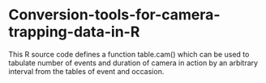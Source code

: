 # Conversion-tools-for-camera-trapping-data-in-R
This R source code defines a function table.cam() which can be used to tabulate number of events and duration of camera in action by an arbitrary interval from the tables of event and occasion.
